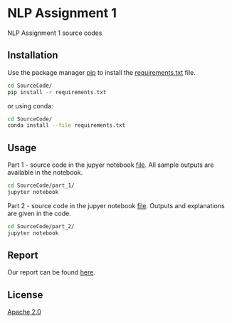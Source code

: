 # NLP Assignment 1

NLP Assignment 1 source codes

## Installation

Use the package manager [pip](https://pip.pypa.io/en/stable/) to install the [requirements.txt](SourceCode/requirements.txt) file.

```bash
cd SourceCode/
pip install -r requirements.txt
```
or using conda:
```bash
cd SourceCode/
conda install --file requirements.txt
```

## Usage

Part 1 - source code in the jupyer notebook [file](SourceCode/part_1/part1.ipynb). All sample outputs are available in the notebook.
```bash
cd SourceCode/part_1/
jupyter notebook

```

Part 2 - source code in the jupyer notebook [file](SourceCode/part_2/part2.ipynb). Outputs and explanations are given in the code.
```bash
cd SourceCode/part_2/
jupyter notebook

```



## Report
Our report can be found [here](report.pdf).

## License
[Apache 2.0](LICENSE)

